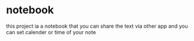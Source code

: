 # notebook
this project ia a notebook that you can share the text via other app and you can set calender or time of your note
